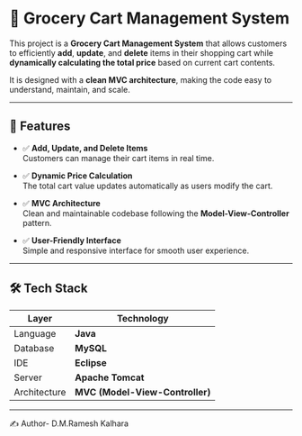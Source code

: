 # 🛒 Grocery Cart Management System

This project is a **Grocery Cart Management System** that allows customers to efficiently **add**, **update**, and **delete** items in their shopping cart while **dynamically calculating the total price** based on current cart contents.

It is designed with a **clean MVC architecture**, making the code easy to understand, maintain, and scale.

---

## 🔹 Features

- ✅ **Add, Update, and Delete Items**  
  Customers can manage their cart items in real time.

- ✅ **Dynamic Price Calculation**  
  The total cart value updates automatically as users modify the cart.

- ✅ **MVC Architecture**  
  Clean and maintainable codebase following the **Model-View-Controller** pattern.

- ✅ **User-Friendly Interface**  
  Simple and responsive interface for smooth user experience.

---

## 🛠️ Tech Stack

| Layer         | Technology              |
|---------------|--------------------------|
| Language       | **Java**                |
| Database       | **MySQL**               |
| IDE            | **Eclipse**             |
| Server         | **Apache Tomcat**       |
| Architecture   | **MVC (Model-View-Controller)** |

---

✍️ Author- D.M.Ramesh Kalhara

